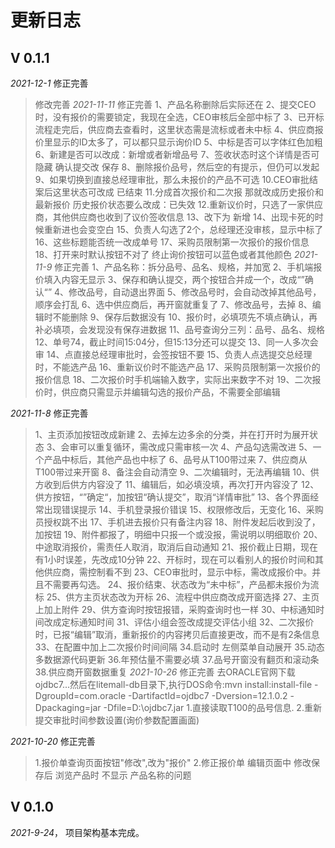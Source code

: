 # 更新日志
## V 0.1.1
*2021-12-1* 修正完善
>修改完善
*2021-11-11* 修正完善
>1、产品名称删除后实际还在
>2、提交CEO时，没有报价的需要锁定，我现在全选，CEO审核后全部中标了
>3、已开标 流程走完后，供应商去查看时，这里状态需是流标或者未中标
>4、供应商报价里显示的ID太多了，可以都只显示询价ID
>5、中标是否可以字体红色加粗
>6、新建是否可以改成：新增或者新增品号
>7、签收状态时这个详情是否可隐藏 确认提交改  保存
>8、删除报价品号，然后空的有提示，但仍可以发起
>9、如果切换到直接总经理审批，那么未报价的产品不可选
> 10.CEO审批结案后这里状态可改成  已结束
> 11.分成首次报价和二次报 那就改成历史报价和最新报价 历史报价状态要么改成：已失效
> 12.重新议价时，只选了一家供应商，其他供应商也收到了议价签收信息
>13、改下为 新增
>14、出现卡死的时候重新进也会变空白
>15、负责人勾选了2个，总经理还没审核，显示中标了
>16、这些标题能否统一改成单号
>17、采购员限制第一次报价的报价信息
>18、打开来时默认按钮不对了 终止询价按钮可以蓝色或者其他颜色
*2021-11-9* 修正完善
>1、产品名称：拆分品号、品名、规格，并加宽
>2、手机端报价填入内容无显示
>3、保存和确认提交，两个按钮合并成一个，改成“”确认“”
>4、修改品号，自动退出界面
>5、修改品号时，会自动改掉其他品号，顺序会打乱
>6、选中供应商后，再开窗就重复了
>7、修改品号，去掉
>8、编辑时不能删除
>9、保存后数据没有
>10、报价时，必填项先不填点确认，再补必填项，会发现没有保存进数据
>11、品号查询分三列：品号、品名、规格
>12、单号74，截止时间15:04分，但15:13分还可以提交
>13、同一人多次会审
>14、点直接总经理审批时，会签按钮不要
>15、负责人点选提交总经理时，不能选产品
>16、重新议价时不能选产品
>17、采购员限制第一次报价的报价信息
>18、二次报价时手机端输入数字，实际出来数字不对
>19、二次报价时，供应商只需显示并编辑勾选的报价产品，不需要全部编辑

*2021-11-8* 修正完善
>1、主页添加按钮改成新建
>2、去掉左边多余的分类，并在打开时为展开状态
>3、会审可以重复循环，需改成只需审核一次
>4、产品勾选需改进
>5、一个产品中标后，其他产品也中标了
>6、品号从T100带过来
>7、供应商从T100带过来开窗
>8、备注会自动清空
>9、二次编辑时，无法再编辑
>10、供方收到后供方内容没了
>11、编辑后，如必填没填，再次打开内容没了
>12、供方按钮，“”确定“，加按钮“确认提交”，取消“详情审批”
>13、各个界面经常出现错误提示
>14、手机登录报价错误
>15、权限修改后，无变化
>16、采购员授权跳不出
>17、手机进去报价只有备注内容
>18、附件发起后收到没了，加按钮
>19、附件都报了，明细中只报一个或没报，需说明以明细取价
>20、中途取消报价，需责任人取消，取消后自动通知
>21、报价截止日期，现在有1小时误差，先改成10分钟
>22、开标时，现在可以看别人的报价时间和其他供应商，需控制看不到
>23、CEO审批时，显示中标，需改成报价中。并且不需要再勾选。
>24、报价结束、状态改为“未中标”，产品都未报价为流标
>25、供方主页状态改为开标
>26、流程中供应商改成开窗选择
>27、主页上加上附件
>29、供方查询时按钮报错，采购查询时也一样
>30、中标通知时间改成定标通知时间
>31、评估小组会签改成提交评估小组
>32、二次报价时，已报“编辑”取消，重新报价的内容拷贝后直接更改，而不是有2条信息
>33、在配置中加上二次报价时间间隔
>34.启动时 左侧菜单自动展开
>35.动态多数据源代码更新
>36.年预估量不需要必填
>37.品号开窗没有翻页和滚动条
>38.供应商开窗数据重复
*2021-10-26* 修正完善
去ORACLE官网下载 ojdbc7...然后在litemall-db目录下,执行DOS命令:mvn install:install-file -DgroupId=com.oracle -DartifactId=ojdbc7 -Dversion=12.1.0.2 -Dpackaging=jar -Dfile=D:\ojdbc7.jar
>1.直接读取T100的品号信息.
>2.重新提交审批时间参数设置(询价参数配置画面)

*2021-10-20* 修正完善
>1.报价单查询页面按钮"修改",改为"报价"
>2.修正报价单 编辑页面中 修改保存后 浏览产品时 不显示 产品名称的问题
## V 0.1.0

*2021-9-24*， 项目架构基本完成。